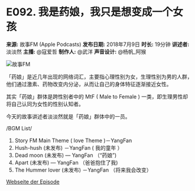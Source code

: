 # E092. 我是药娘，我只是想变成一个女孩

**来源:** 故事FM (Apple Podcasts)
**发布日期:** 2018年7月9日
**时长:** 19分钟
**讲述者:** 淡淡然
**主播:** @寇爱哲
**制作人:** @武洋
**声音设计:** @杨帆_阿猴

![故事FM](/assets/artwork/1x1.gif)

「药娘」是近几年出现的网络词汇，主要指心理性别为女，生理性别为男的人群，他们通过激素、药物改变内分泌，从而让自己的身体特征逐渐接近女性。

其实「药娘」群体是跨性别者中的 MtF ( Male to Female ) 一类，即生理男性却将自己认同为女性的性别认知者。

今天的故事讲述者淡淡然就是「药娘」群体中的一员。

/BGM List/
01.  Story FM Main Theme ( love Theme  )－YangFan
02.  Hush-hush  (未发布) －YangFan ( 我的童年 ）
03.  Dead moon    (未发布)   — YangFan （“药娘”)
04.  Apart  (未发布)   — YangFan （爸爸抱住了我)
05.  The Hummer lover  (未发布)  －YangFan （将来我会改变）

[Webseite der Episode](https://hosting.wavpub.cn/storyfm/2018/07/09/e092-%e6%88%91%e6%98%af%e8%8d%af%e5%a8%98%ef%bc%8c%e6%88%91%e5%8f%aa%e6%98%af%e6%83%b3%e5%8f%98%e6%88%90%e4%b8%80%e4%b8%aa%e5%a5%b3%e5%ad%a9/)
